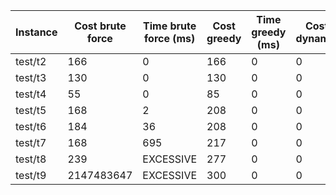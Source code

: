 | Instance | Cost brute force | Time brute force (ms) | Cost greedy | Time greedy (ms) | Cost dynamic | Time dynamic (ms) |
| -------- | ---------------- | --------------------- | ----------- | ---------------- | ------------ | ----------------- |
| test/t2 | 166 | 0 | 166 | 0 | 0 | 0 |
| test/t3 | 130 | 0 | 130 | 0 | 0 | 0 |
| test/t4 | 55 | 0 | 85 | 0 | 0 | 0 |
| test/t5 | 168 | 2 | 208 | 0 | 0 | 0 |
| test/t6 | 184 | 36 | 208 | 0 | 0 | 0 |
| test/t7 | 168 | 695 | 217 | 0 | 0 | 0 |
| test/t8 | 239 | EXCESSIVE | 277 | 0 | 0 | 0 |
| test/t9 | 2147483647 | EXCESSIVE | 300 | 0 | 0 | 0 |
